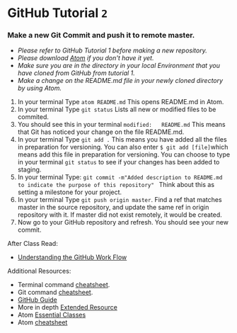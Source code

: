 # GitHub Tutorial `2`

### Make a new Git Commit and push it to remote master.

- _Please refer to GitHub Tutorial 1 before making a new repository._
- _Please download [Atom](https://atom.io/) if you don't have it yet._
- _Make sure you are in the directory in your local Environment that you have cloned from GitHub from tutorial 1._
- _Make a change on the README.md file in your newly cloned directory by using Atom._


1. In your terminal Type `atom README.md`
This opens README.md in Atom.
2. In your terminal Type `git status`
Lists all new or modified files to be commited.
3. You should see this in your terminal `modified:   README.md` This means that Git has noticed your change on the file README.md.
4. In your terminal Type `git add .`
This means you have added all the files in preparation for versioning. You can also enter `$ git add [file]`which means add this file in preparation for versioning. You can choose to type in your terminal `git status` to see if your changes has been added to staging.
5. In your terminal Type: `git commit -m"Added description to README.md to indicate the purpose of this repository" `
Think about this as setting a milestone for your project.
6. In your terminal Type `git push origin master`.
Find a ref that matches master in the source repository, and update the same ref in origin repository with it. If master did not exist remotely, it would be created.
7. Now go to your GitHub repository and refresh. You should see your new commit.



After Class Read:
- [Understanding the GitHub Work Flow](https://guides.github.com/introduction/flow/)

Additional Resources:

- Terminal command [cheatsheet](https://github.com/0nn0/terminal-mac-cheatsheet).
- Git command [cheatsheet](https://services.github.com/on-demand/downloads/github-git-cheat-sheet.pdf).
- [GitHub Guide](https://guides.github.com/)
- More in depth [Extended Resource](https://services.github.com/classnotes/)
- Atom [Essential Classes](https://atom.io/docs/api/v1.13.0/AtomEnvironment)
- Atom [cheatsheet](https://gist.github.com/chrissimpkins/5bf5686bae86b8129bee)
